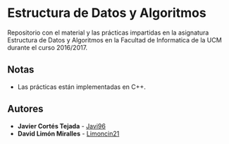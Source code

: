 # Estructura de Datos y Algoritmos
Repositorio con el material y las prácticas impartidas en la asignatura Estructura de Datos y Algoritmos en la Facultad de Informatica de la UCM durante el curso 2016/2017.

## Notas
+ Las prácticas están implementadas en C++.

## Autores
* **Javier Cortés Tejada** - [Javi96](https://github.com/Javi96)
* **David Limón Miralles** - [Limoncin21](https://github.com/Limoncin21)
